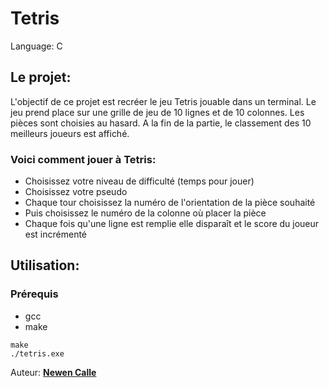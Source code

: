Tetris
===

Language: C

## Le projet:
L'objectif de ce projet est recréer le jeu Tetris jouable dans un terminal.
Le jeu prend place sur une grille de jeu de 10 lignes et de 10 colonnes.
Les pièces sont choisies au hasard.
A la fin de la partie, le classement des 10 meilleurs joueurs est affiché.

### Voici comment jouer à Tetris:
* Choisissez votre niveau de difficulté (temps pour jouer)
* Choisissez votre pseudo
* Chaque tour choisissez la numéro de l'orientation de la pièce souhaité
* Puis choisissez le numéro de la colonne où placer la pièce
* Chaque fois qu'une ligne est remplie elle disparaît et le score du joueur est incrémenté

## Utilisation:

### Prérequis
* gcc
* make
```
make
./tetris.exe
```

Auteur: [**Newen Calle**](https://github.com/Newen95)